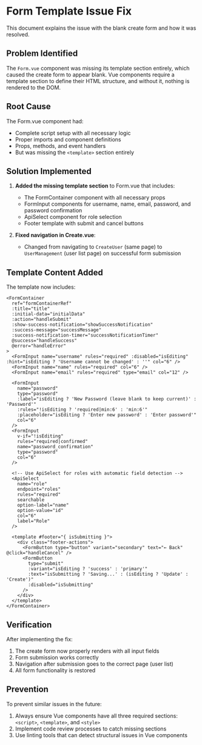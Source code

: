 # Form Template Issue Fix

This document explains the issue with the blank create form and how it was resolved.

## Problem Identified

The `Form.vue` component was missing its template section entirely, which caused the create form to appear blank. Vue components require a template section to define their HTML structure, and without it, nothing is rendered to the DOM.

## Root Cause

The Form.vue component had:
- Complete script setup with all necessary logic
- Proper imports and component definitions
- Props, methods, and event handlers
- But was missing the `<template>` section entirely

## Solution Implemented

1. **Added the missing template section** to Form.vue that includes:
   - The FormContainer component with all necessary props
   - FormInput components for username, name, email, password, and password confirmation
   - ApiSelect component for role selection
   - Footer template with submit and cancel buttons

2. **Fixed navigation in Create.vue**:
   - Changed from navigating to `CreateUser` (same page) to `UserManagement` (user list page) on successful form submission

## Template Content Added

The template now includes:

```vue
<FormContainer
  ref="formContainerRef"
  :title="title"
  :initial-data="initialData"
  :action="handleSubmit"
  :show-success-notification="showSuccessNotification"
  :success-message="successMessage"
  :success-notification-timer="successNotificationTimer"
  @success="handleSuccess"
  @error="handleError"
>
  <FormInput name="username" rules="required" :disabled="isEditing" :hint="isEditing ? 'Username cannot be changed' : ''" col="6" />
  <FormInput name="name" rules="required" col="6" />
  <FormInput name="email" rules="required" type="email" col="12" />

  <FormInput
    name="password"
    type="password"
    :label="isEditing ? 'New Password (leave blank to keep current)' : 'Password'"
    :rules="!isEditing ? 'required|min:6' : 'min:6'"
    :placeholder="isEditing ? 'Enter new password' : 'Enter password'"
    col="6"
  />
  <FormInput
    v-if="!isEditing"
    rules="required|confirmed"
    name="password_confirmation"
    type="password"
    col="6"
  />

  <!-- Use ApiSelect for roles with automatic field detection -->
  <ApiSelect
    name="role"
    endpoint="roles"
    rules="required"
    searchable
    option-label="name"
    option-value="id"
    col="6"
    label="Role"
  />

  <template #footer="{ isSubmitting }">
    <div class="footer-actions">
      <FormButton type="button" variant="secondary" text="← Back" @click="handleCancel" />
      <FormButton
        type="submit"
        :variant="isEditing ? 'success' : 'primary'"
        :text="isSubmitting ? 'Saving...' : (isEditing ? 'Update' : 'Create')"
        :disabled="isSubmitting"
      />
    </div>
  </template>
</FormContainer>
```

## Verification

After implementing the fix:
1. The create form now properly renders with all input fields
2. Form submission works correctly
3. Navigation after submission goes to the correct page (user list)
4. All form functionality is restored

## Prevention

To prevent similar issues in the future:
1. Always ensure Vue components have all three required sections: `<script>`, `<template>`, and `<style>`
2. Implement code review processes to catch missing sections
3. Use linting tools that can detect structural issues in Vue components